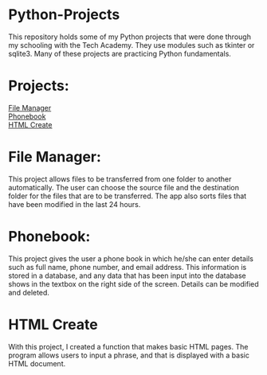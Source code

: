 # Python-Projects

This repository holds some of my Python projects that were done through my schooling with the Tech Academy. They use modules such as tkinter or sqlite3. Many of these projects are practicing Python fundamentals.

# Projects:
<a href="https://github.com/Gman615/Python_Projects/tree/main/Check%20Files">File Manager</a><br><a href="https://github.com/Gman615/Python-Projects/blob/main/phonebook_func.py">Phonebook</a><br><a href="https://github.com/Gman615/Python_Projects/tree/main/HTML%20Create">HTML Create</a><br>

# File Manager:
This project allows files to be transferred from one folder to another automatically. The user can choose the source file and the destination folder for the files that are to be transferred. The app also sorts files that have been modified in the last 24 hours.

# Phonebook:
This project gives the user a phone book in which he/she can enter details such as full name, phone number, and email address. This information is stored in a database, and any data that has been input into the database shows in the textbox on the right side of the screen. Details can be modified and deleted.

# HTML Create

With this project, I created a function that makes basic HTML pages. The program allows users to input a phrase, and that is displayed with a basic HTML document.



